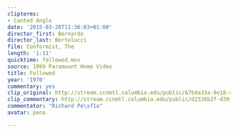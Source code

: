 ```yaml
---
clipterms:
- Canted Angle
date: '2015-03-20T11:36:03+01:00'
director_first: Bernardo
director_last: Bertolucci
film: Conformist, The
length: '1:11'
quicktime: followed.mov
source: 1999 Paramount Home Video
title: Followed
year: '1970'
commentary: yes
clip_original: http://stream.ccnmtl.columbia.edu/public/67b4a33a-6e18-4596-b3f7-7b97cc8b59ed-013_conformist_FLG-mp4-aac-480w-850kbps-ffmpeg.mp4
clip_commentary: http://stream.ccnmtl.columbia.edu/public/d2326b2f-d39f-4870-a749-df2b6975c699-013_conformist_commentary_FLG-mp4-aac-480w-850kbps-ffmpeg.mp4
commentator: "Richard Pe\xf1a"
avatar: pena

---
```

